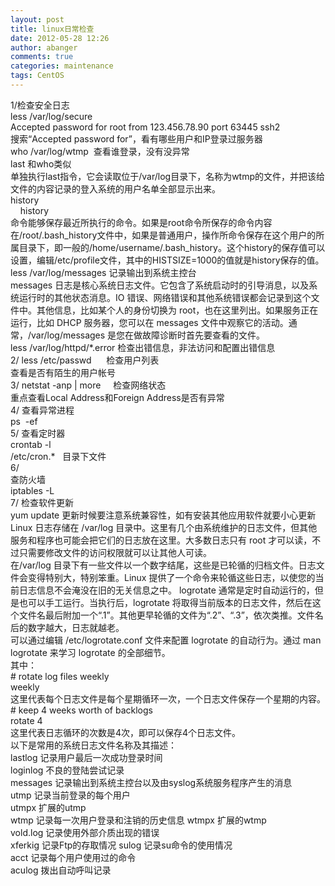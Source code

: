 ```yaml
---
layout: post
title: linux日常检查
date: 2012-05-28 12:26
author: abanger
comments: true
categories: maintenance
tags: CentOS
---
```

<div>1/检查安全日志</div>
<div></div>
<div>less /var/log/secure</div>
<div>Accepted password for root from 123.456.78.90 port 63445 ssh2</div>
<div>搜索“Accepted password for”，看有哪些用户和IP登录过服务器</div>
<div></div>
<div>who /var/log/wtmp  查看谁登录，没有没异常</div>
<div></div>
<div><!--more--></div>
<div>last 和who类似</div>
<div>单独执行last指令，它会读取位于/var/log目录下，名称为wtmp的文件，并把该给文件的内容记录的登入系统的用户名单全部显示出来。</div>
<div></div>
<div><!--more--></div>
<div></div>
<div>history</div>
<div>    history</div>
<div>命令能够保存最近所执行的命令。如果是root命令所保存的命令内容在/root/.bash_history文件中，如果是普通用户，操作所命令保存在这个用户的所属目录下，即一般的/home/username/.bash_history。这个history的保存值可以设置，编辑/etc/profile文件，其中的HISTSIZE=1000的值就是history保存的值。</div>
<div></div>
<div></div>
<div>less /var/log/messages 记录输出到系统主控台</div>
<div>messages 日志是核心系统日志文件。它包含了系统启动时的引导消息，以及系统运行时的其他状态消息。IO 错误、网络错误和其他系统错误都会记录到这个文件中。其他信息，比如某个人的身份切换为 root，也在这里列出。如果服务正在运行，比如 DHCP 服务器，您可以在 messages 文件中观察它的活动。通常，/var/log/messages 是您在做故障诊断时首先要查看的文件。</div>
<div></div>
<div></div>
<div>less /var/log/httpd/*.error 检查出错信息，非法访问和配置出错信息</div>
<div></div>
<div></div>
<div></div>
<div></div>
<div>2/ less /etc/passwd      检查用户列表</div>
<div>查看是否有陌生的用户帐号</div>
<div></div>
<div>3/ netstat -anp | more     检查网络状态</div>
<div></div>
<div>重点查看Local Address和Foreign Address是否有异常</div>
<div></div>
<div></div>
<div></div>
<div></div>
<div>4/ 查看异常进程</div>
<div></div>
<div>ps  -ef</div>
<div></div>
<div></div>
<div>5/ 查看定时器</div>
<div></div>
<div>crontab -l</div>
<div></div>
<div>/etc/cron.*   目录下文件</div>
<div></div>
<div></div>
<div></div>
<div></div>
<div></div>
<div>6/</div>
<div>查防火墙</div>
<div>iptables -L</div>
<div></div>
<div></div>
<div>7/ 检查软件更新</div>
<div></div>
<div>yum update 更新时候要注意系统兼容性，如有安装其他应用软件就要小心更新</div>
<div></div>
<div></div>
<div></div>
<div>Linux 日志存储在 /var/log 目录中。这里有几个由系统维护的日志文件，但其他服务和程序也可能会把它们的日志放在这里。大多数日志只有 root 才可以读，不过只需要修改文件的访问权限就可以让其他人可读。</div>
<div>在/var/log 目录下有一些文件以一个数字结尾，这些是已轮循的归档文件。日志文件会变得特别大，特别笨重。Linux 提供了一个命令来轮循这些日志，以使您的当前日志信息不会淹没在旧的无关信息之中。 logrotate 通常是定时自动运行的，但是也可以手工运行。当执行后，logrotate 将取得当前版本的日志文件，然后在这个文件名最后附加一个“.1”。其他更早轮循的文件为“.2”、“.3”，依次类推。文件名后的数字越大，日志就越老。</div>
<div>可以通过编辑 /etc/logrotate.conf 文件来配置 logrotate 的自动行为。通过 man logrotate 来学习 logrotate 的全部细节。</div>
<div>其中：</div>
<div># rotate log files weekly</div>
<div>weekly</div>
<div>这里代表每个日志文件是每个星期循环一次，一个日志文件保存一个星期的内容。</div>
<div># keep 4 weeks worth of backlogs</div>
<div>rotate 4</div>
<div>这里代表日志循环的次数是4次，即可以保存4个日志文件。</div>
<div></div>
<div>以下是常用的系统日志文件名称及其描述：</div>
<div>lastlog 记录用户最后一次成功登录时间</div>
<div>loginlog 不良的登陆尝试记录</div>
<div>messages 记录输出到系统主控台以及由syslog系统服务程序产生的消息</div>
<div>utmp 记录当前登录的每个用户</div>
<div>utmpx 扩展的utmp</div>
<div>wtmp 记录每一次用户登录和注销的历史信息 wtmpx 扩展的wtmp</div>
<div>vold.log 记录使用外部介质出现的错误</div>
<div>xferkig 记录Ftp的存取情况 sulog 记录su命令的使用情况</div>
<div>acct 记录每个用户使用过的命令</div>
<div>aculog 拨出自动呼叫记录</div>
